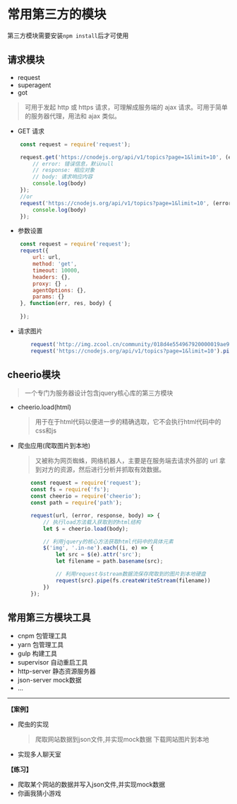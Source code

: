 # 常用第三方的模块
第三方模块需要安装`npm install`后才可使用

## 请求模块
* request
* superagent
* got

> 可用于发起 http 或 https 请求，可理解成服务端的 ajax 请求。可用于简单的服务器代理，用法和 ajax 类似。


* GET 请求
```javascript
    const request = require('request');

    request.get('https://cnodejs.org/api/v1/topics?page=1&limit=10', (error, response, body) => {
        // error: 错误信息，默认null
        // response: 相应对象
        // body: 请求响应内容
        console.log(body)
    });
    //or
    request('https://cnodejs.org/api/v1/topics?page=1&limit=10', (error, response, body) => {
        console.log(body)
    });
```

* 参数设置
```javascript
    const request = require('request');
    request({
        url: url,
        method: 'get',
        timeout: 10000,
        headers: {},
        proxy: {} ,
        agentOptions: {},
        params: {}
    }, function(err, res, body) {
    
    });
```

* 请求图片
    ```javascript
        request('http://img.zcool.cn/community/018d4e554967920000019ae9df1533.jpg@900w_1l_2o_100sh.jpg').pipe(fs.createWriteStream('test.png'))
        request('https://cnodejs.org/api/v1/topics?page=1&limit=10').pipe(fs.createWriteStream('cnodejs.json'));
    ```

## cheerio模块
>一个专门为服务器设计包含jquery核心库的第三方模块

* cheerio.load(html)
    > 用于在于html代码以便进一步的精确选取，它不会执行html代码中的css和js

* 爬虫应用(爬取图片到本地)
    > 又被称为网页蜘蛛，网络机器人，主要是在服务端去请求外部的 url 拿到对方的资源，然后进行分析并抓取有效数据。

    ```javascript
        const request = require('request');
        const fs = require('fs');
        const cheerio = require('cheerio');
        const path = require('path');

        request(url, (error, response, body) => {
            // 执行load方法载入获取到的html结构
            let $ = cheerio.load(body);

            // 利用jquery的核心方法获取html代码中的具体元素
            $('img', '.in-ne').each((i, e) => {
                let src = $(e).attr('src');
                let filename = path.basename(src);

                // 利用request与stream数据流保存爬取到的图片到本地硬盘
                request(src).pipe(fs.createWriteStream(filename))
            })
        });
    ```


## 常用第三方模块工具

* cnpm          包管理工具
* yarn          包管理工具
* gulp          构建工具
* supervisor    自动重启工具
* http-server   静态资源服务器
* json-server   mock数据
* ...

---

**【案例】**

* 爬虫的实现
    > 爬取网站数据到json文件,并实现mock数据
    > 下载网站图片到本地
* 实现多人聊天室

**【练习】**

* 爬取某个网站的数据并写入json文件,并实现mock数据
* 你画我猜小游戏